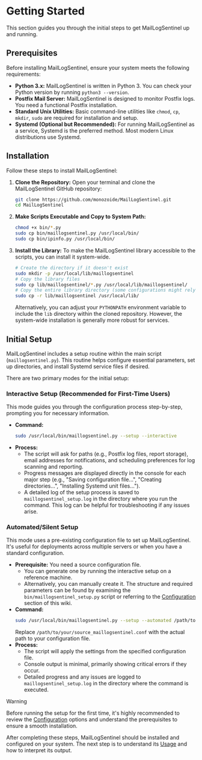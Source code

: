# Getting Started

This section guides you through the initial steps to get MailLogSentinel up and running.

## Prerequisites

Before installing MailLogSentinel, ensure your system meets the following requirements:

*   **Python 3.x:** MailLogSentinel is written in Python 3. You can check your Python version by running `python3 --version`.
*   **Postfix Mail Server:** MailLogSentinel is designed to monitor Postfix logs. You need a functional Postfix installation.
*   **Standard Unix Utilities:** Basic command-line utilities like `chmod`, `cp`, `mkdir`, `sudo` are required for installation and setup.
*   **Systemd (Optional but Recommended):** For running MailLogSentinel as a service, Systemd is the preferred method. Most modern Linux distributions use Systemd.

## Installation

Follow these steps to install MailLogSentinel:

1.  **Clone the Repository:**
    Open your terminal and clone the MailLogSentinel GitHub repository:
    ```bash
    git clone https://github.com/monozoide/MailLogSentinel.git
    cd MailLogSentinel
    ```

2.  **Make Scripts Executable and Copy to System Path:**
    ```bash
    chmod +x bin/*.py
    sudo cp bin/maillogsentinel.py /usr/local/bin/
    sudo cp bin/ipinfo.py /usr/local/bin/
    ```

3.  **Install the Library:**
    To make the MailLogSentinel library accessible to the scripts, you can install it system-wide.
    ```bash
    # Create the directory if it doesn't exist
    sudo mkdir -p /usr/local/lib/maillogsentinel
    # Copy the library files
    sudo cp lib/maillogsentinel/*.py /usr/local/lib/maillogsentinel/
    # Copy the entire library directory (some configurations might rely on this structure)
    sudo cp -r lib/maillogsentinel /usr/local/lib/
    ```
    Alternatively, you can adjust your `PYTHONPATH` environment variable to include the `lib` directory within the cloned repository. However, the system-wide installation is generally more robust for services.

## Initial Setup

MailLogSentinel includes a setup routine within the main script (`maillogsentinel.py`). This routine helps configure essential parameters, set up directories, and install Systemd service files if desired.

There are two primary modes for the initial setup:

### Interactive Setup (Recommended for First-Time Users)

This mode guides you through the configuration process step-by-step, prompting you for necessary information.

*   **Command:**
    ```bash
    sudo /usr/local/bin/maillogsentinel.py --setup --interactive
    ```
*   **Process:**
    *   The script will ask for paths (e.g., Postfix log files, report storage), email addresses for notifications, and scheduling preferences for log scanning and reporting.
    *   Progress messages are displayed directly in the console for each major step (e.g., "Saving configuration file...", "Creating directories...", "Installing Systemd unit files...").
    *   A detailed log of the setup process is saved to `maillogsentinel_setup.log` in the directory where you run the command. This log can be helpful for troubleshooting if any issues arise.

### Automated/Silent Setup

This mode uses a pre-existing configuration file to set up MailLogSentinel. It's useful for deployments across multiple servers or when you have a standard configuration.

*   **Prerequisite:** You need a source configuration file.
    *   You can generate one by running the interactive setup on a reference machine.
    *   Alternatively, you can manually create it. The structure and required parameters can be found by examining the `bin/maillogsentinel_setup.py` script or referring to the [Configuration](Configuration) section of this wiki.
*   **Command:**
    ```bash
    sudo /usr/local/bin/maillogsentinel.py --setup --automated /path/to/your/source_maillogsentinel.conf
    ```
    Replace `/path/to/your/source_maillogsentinel.conf` with the actual path to your configuration file.
*   **Process:**
    *   The script will apply the settings from the specified configuration file.
    *   Console output is minimal, primarily showing critical errors if they occur.
    *   Detailed progress and any issues are logged to `maillogsentinel_setup.log` in the directory where the command is executed.

> [!WARNING]
> Before running the setup for the first time, it's highly recommended to review the [Configuration](Configuration) options and understand the prerequisites to ensure a smooth installation.

After completing these steps, MailLogSentinel should be installed and configured on your system. The next step is to understand its [Usage](Usage) and how to interpret its output.
